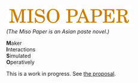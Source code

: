 ![MISO PAPER](banner.png?raw=true)  
_(The Miso Paper is an Asian paste novel.)_

**M**aker  
**I**nteractions  
**S**imulated  
**O**peratively


This is a work in progress. See [the proposal](proposal/proposal.md).
